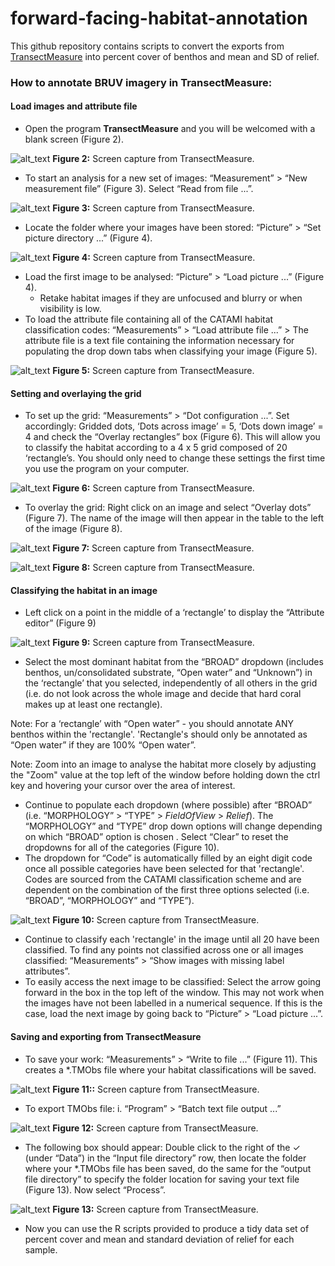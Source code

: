 # forward-facing-habitat-annotation

This github repository contains scripts to convert the exports from [TransectMeasure](seagis.com.au) into percent cover of benthos and mean and SD of relief.

### How to annotate BRUV imagery in TransectMeasure:
#### Load images and attribute file
*   Open the program **TransectMeasure** and you will be welcomed with a blank screen (Figure 2).

![alt_text](transectmeasure-screenshots/image2.jpg "image_tooltip")
 **Figure 2:**  Screen capture from TransectMeasure.

*   To start an analysis for a new set of images: “Measurement” > “New measurement file” (Figure 3). Select “Read from file ...”.

![alt_text](transectmeasure-screenshots/image3.JPG "image_tooltip")
 **Figure 3:**  Screen capture from TransectMeasure. 

*   Locate the folder where your images have been stored: “Picture” > “Set picture directory ...” (Figure 4).

![alt_text](transectmeasure-screenshots/image4.JPG "image_tooltip")
 **Figure 4:** Screen capture from TransectMeasure.

*   Load the first image to be analysed: “Picture” > “Load picture ...” (Figure 4).
    *   Retake habitat images if they are unfocused and blurry or when visibility is low.
*   To load the attribute file containing all of the CATAMI habitat classification codes: “Measurements” > “Load attribute file ...” > The attribute file is a text file containing the information necessary for populating the drop down tabs when classifying your image (Figure 5).

![alt_text](transectmeasure-screenshots/image5.JPG "image_tooltip")
 **Figure 5:** Screen capture from TransectMeasure.

#### Setting and overlaying the grid
*   To set up the grid: “Measurements” > “Dot configuration ...”. Set accordingly: Gridded dots, ‘Dots across image’ = 5, ‘Dots down image’ = 4 and check the “Overlay rectangles” box (Figure 6). This will allow you to classify the habitat according to a 4 x 5 grid composed of 20 ‘rectangle’s. You should only need to change these settings the first time you use the program on your computer.

![alt_text](transectmeasure-screenshots/image6.JPG "image_tooltip")
 **Figure 6:**  Screen capture from TransectMeasure.

*   To overlay the grid: Right click on an image and select “Overlay dots” (Figure 7). The name of the image will then appear in the table to the left of the image (Figure 8).

![alt_text](transectmeasure-screenshots/image7.JPG "image_tooltip")
**Figure 7:**  Screen capture from TransectMeasure.

![alt_text](transectmeasure-screenshots/image8.JPG "image_tooltip")
**Figure 8:**  Screen capture from TransectMeasure.

#### Classifying the habitat in an image
*   Left click on a point in the middle of a ‘rectangle’ to display the “Attribute editor” (Figure 9)

![alt_text](transectmeasure-screenshots/image9.JPG "image_tooltip")
**Figure 9:** Screen capture from TransectMeasure.

*   Select the most dominant habitat from the “BROAD” dropdown (includes benthos, un/consolidated substrate, “Open water” and “Unknown”) in the ‘rectangle’ that you selected, independently of all others in the grid (i.e. do not look across the whole image and decide that hard coral makes up at least one rectangle).

Note: For a ‘rectangle’ with “Open water” - you should annotate ANY benthos within the 'rectangle'. 'Rectangle's should only be annotated as “Open water” if they are 100% “Open water”.

Note: Zoom into an image to analyse the habitat more closely by adjusting the "Zoom" value at the top left of the window before holding down the ctrl key and hovering your cursor over the area of interest.

*   Continue to populate each dropdown (where possible) after “BROAD” (i.e. “MORPHOLOGY” > “TYPE” > _FieldOfView_ > _Relief_). The “MORPHOLOGY” and “TYPE” drop down options will change depending on which “BROAD” option is chosen . Select “Clear” to reset the dropdowns for all of the categories (Figure 10).
*   The dropdown for “Code” is automatically filled by an eight digit code once all possible categories have been selected for that 'rectangle'. Codes are sourced from the CATAMI classification scheme and are dependent on the combination of the first three options selected (i.e. “BROAD”, “MORPHOLOGY” and “TYPE”). 

![alt_text](transectmeasure-screenshots/image10.JPG "image_tooltip")
**Figure 10:** Screen capture from TransectMeasure.

*   Continue to classify each 'rectangle' in the image until all 20 have been classified. To find any points not classified across one or all images classified: “Measurements” > “Show images with missing label attributes”.
*   To easily access the next image to be classified: Select the arrow going forward in the box in the top left of the window. This may not work when the images have not been labelled in a numerical sequence. If this is the case, load the next image by going back to “Picture” > “Load picture ...”.

#### Saving and exporting from TransectMeasure
*   To save your work: “Measurements” > “Write to file ...” (Figure 11). This creates a *.TMObs file where your habitat classifications will be saved.

![alt_text](transectmeasure-screenshots/image11.JPG "image_tooltip")
**Figure 11::** Screen capture from TransectMeasure.

*   To export TMObs file: i. “Program” > “Batch text file output ...”

![alt_text](transectmeasure-screenshots/image12.JPG "image_tooltip")
**Figure 12:** Screen capture from TransectMeasure.

*   The following box should appear: Double click to the right of the ✓ (under “Data”) in the “Input file directory” row, then locate the folder where your *.TMObs file has been saved, do the same for the “output file directory” to specify the folder location for saving your text file (Figure 13). Now select “Process”.

![alt_text](transectmeasure-screenshots/image13.JPG "image_tooltip")
**Figure 13:** Screen capture from TransectMeasure.

*   Now you can use the R scripts provided to produce a tidy data set of percent cover and mean and standard deviation of relief for each sample.